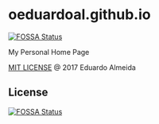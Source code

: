 # oeduardoal.github.io
[![FOSSA Status](https://app.fossa.io/api/projects/git%2Bgithub.com%2Foeduardoal%2Foeduardoal.github.io.svg?type=shield)](https://app.fossa.io/projects/git%2Bgithub.com%2Foeduardoal%2Foeduardoal.github.io?ref=badge_shield)

My Personal Home Page

[MIT LICENSE](https://github.com/oeduardoal/oeduardoal.github.io/blob/master/LICENSE) @ 2017 Eduardo Almeida


## License
[![FOSSA Status](https://app.fossa.io/api/projects/git%2Bgithub.com%2Foeduardoal%2Foeduardoal.github.io.svg?type=large)](https://app.fossa.io/projects/git%2Bgithub.com%2Foeduardoal%2Foeduardoal.github.io?ref=badge_large)
